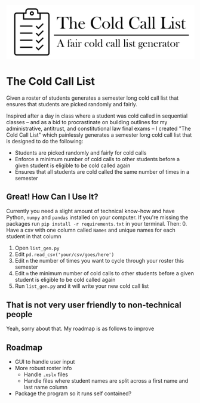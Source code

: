 ![Logo](https://github.com/JakeC007/The-Cold-Call-List/blob/main/imgs/logo.png?raw=true)

# The Cold Call List
Given a roster of students generates a semester long cold call list that ensures that students are picked randomly and fairly. 

Inspired after a day in class where a student was cold called in sequential classes – and as a bid to procrastinate on building outlines for my administrative, antitrust, and constitutional law final exams – I created "The Cold Call List" which painlessly generates a semester long cold call list that is designed to do the following:
-	Students are picked randomly and fairly for cold calls
-	Enforce a minimum number of cold calls to other students before a given student is eligible to be cold called again
-	Ensures that all students are cold called the same number of times in a semester


## Great! How Can I Use It?
Currently you need a slight amount of technical know-how and have Python, `numpy` and `pandas` installed on your computer. If you're missing the packages run `pip install -r requirements.txt` in your terminal. Then:
0. Have a csv with one column called `Names` and unique names for each student in that column 
1. Open `list_gen.py`
2. Edit `pd.read_csv('your/csv/goes/here')`
3. Edit `n` the number of times you want to cycle through your roster this semester
4. Edit `m` the minimum number of cold calls to other students before a given student is eligible to be cold called again
5. Run `list_gen.py` and it will write your new cold call list

## That is not very user friendly to non-technical people
Yeah, sorry about that. My roadmap is as follows to improve

## Roadmap
- GUI to handle user input
- More robust roster info
     - Handle `.xslx` files
     - Handle files where student names are split across a first name and last name column
- Package the program so it runs self contained?

